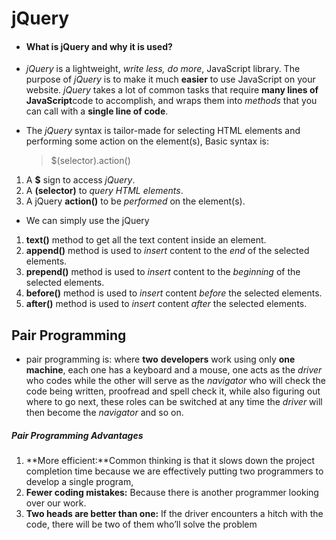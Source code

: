 # jQuery
- #### What is jQuery and why it is used?

- *jQuery* is a lightweight, *write less, do more*, JavaScript library. The purpose of *jQuery* is to make it much **easier** to use JavaScript on your website. *jQuery* takes a lot of common tasks that require **many lines of JavaScript**code to accomplish, and wraps them into *methods* that you can call with a **single line of code**.    
- The *jQuery* syntax is tailor-made for selecting HTML elements and performing some action on the element(s), Basic syntax is:         
    > $(selector).action() 

1. A **$** sign to access *jQuery*. 
2. A **(selector)** to *query HTML elements*. 
3. A jQuery **action()** to be *performed* on the element(s).
- We can simply use the jQuery  
1. **text()** method to get all the text content inside an element.
2. **append()** method is used to *insert* content to the *end* of the selected elements.
3. **prepend()** method is used to *insert* content to the *beginning* of the selected elements.
4. **before()** method is used to *insert* content *before* the selected elements.
5. **after()** method is used to *insert* content *after* the selected elements.
## Pair Programming
- pair programming is: where **two** **developers** work using only **one machine**, each one has a keyboard and a mouse, one acts as the *driver* who codes while the other will serve as the *navigator* who will check the code being written, proofread and spell check it, while also figuring out where to go next, these roles can be switched at any time the *driver* will then become the *navigator* and so on.    
##### Pair Programming Advantages
1. **More efficient:**Common thinking is that it slows down the project completion time because we are effectively putting two programmers to develop a single program,
2. **Fewer coding mistakes:** Because there is another programmer looking over our work.    
3. **Two heads are better than one:** If the driver encounters a hitch with the code, there will be two of them who’ll solve the problem